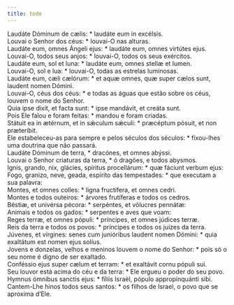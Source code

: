 ```yaml
---
title: todo
---
```

<div class="dropcap text-justify">Laudáte Dóminum de cælis: * laudáte eum in excélsis.</div>
<div class="dropcap text-justify">Louvai o Senhor dos céus: * louvai-O nas alturas.</div>
<div class="text-justify">Laudáte eum, omnes Ángeli ejus: * laudáte eum, omnes virtútes ejus.</div>
<div class="text-justify">Louvai-O, todos seus anjos: * louvai-O, todos os seus exércitos.</div>
<div class="text-justify">Laudáte eum, sol et luna: * laudáte eum, omnes stellæ et lumen.</div>
<div class="text-justify">Louvai-O, sol e lua: * louvai-O, todas as estrelas luminosas.</div>
<div class="text-justify">Laudáte eum, cæli cælórum: * et aquæ omnes, quæ super cælos sunt, laudent nomen Dómini.</div>
<div class="text-justify">Louvai-O, céus dos céus: * e todas as águas que estão sobre os céus, louvem o nome do Senhor.</div>
<div class="text-justify">Quia ipse dixit, et facta sunt: * ipse mandávit, et creáta sunt.</div>
<div class="text-justify">Pois Ele falou e foram feitas: * mandou e foram criadas.</div>
<div class="text-justify">Státuit ea in ætérnum, et in sǽculum sǽculi: * præcéptum pósuit, et non præteríbit.</div>
<div class="text-justify">Ele estabeleceu-as para sempre e pelos séculos dos séculos: * fixou-lhes uma doutrina que não passará.</div>
<div class="text-justify">Laudáte Dóminum de terra, * dracónes, et omnes abýssi.</div>
<div class="text-justify">Louvai o Senhor criaturas da terra, * ó dragões, e todos abysmos.</div>
<div class="text-justify">Ignis, grando, nix, glácies, spíritus procellárum: * quæ fáciunt verbum ejus:</div>
<div class="text-justify">Fogo, granizo, neve, geada, espírito das tempestades: * que executam a sua palavra:</div>
<div class="text-justify">Montes, et omnes colles: * ligna fructífera, et omnes cedri.</div>
<div class="text-justify">Montes e todos outeiros: * árvores frutíferas e todos os cedros.</div>
<div class="text-justify">Béstiæ, et univérsa pécora: * serpéntes, et vólucres pennátæ:</div>
<div class="text-justify">Animais e todos os gados: * serpentes e aves que voam:</div>
<div class="text-justify">Reges terræ, et omnes pópuli: * príncipes, et omnes júdices terræ.</div>
<div class="text-justify">Reis da terra e todos os povos: * príncipes e todos os juízes da terra.</div>
<div class="text-justify">Júvenes, et vírgines: senes cum junióribus laudent nomen Dómini: * quia exaltátum est nomen ejus solíus.</div>
<div class="text-justify">Jovens e donzelas, velhos e meninos louvem o nome do Senhor: * pois só o seu nome é digno de ser exaltado.</div>
<div class="text-justify">Conféssio ejus super cælum et terram: * et exaltávit cornu pópuli sui.</div>
<div class="text-justify">Seu louvor está acima do céu e da terra: * Ele ergueu o poder do seu povo.</div>
<div class="text-justify">Hymnus ómnibus sanctis ejus: * fíliis Israël, pópulo appropinquánti sibi.</div>
<div class="text-justify">Cantem-Lhe hinos todos seus santos: * os filhos de Israel, o povo que se aproxima d’Ele.</div>
